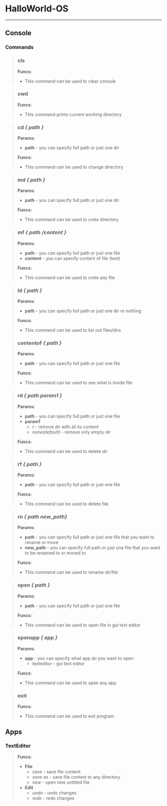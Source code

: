 # HalloWorld-OS
--- 
## Console
### Commands

> ### cls  
>     
> **Funcs:**  
> - This command can be used to clear console 

> ### cwd 
>     
> **Funcs:**  
> - This command prints current working directory 

> ### cd *{ path }*  
> **Params:**  
> - **path** - you can specify full path or just one dir
>     
> **Funcs:**  
> - This command can be used to change directory  

> ### md *{ path }*  
> **Params:**  
> - **path** - you can specify full path or just one dir  
> 
> **Funcs:**  
> - This command can be used to crete directory

> ### mf *{ path /content }*  
> **Params:**  
> - **path** - you can specify full path or just one file
> - **content** - you can specify content of file (text)  
> 
> **Funcs:**  
> - This command can be used to crete any file

> ### ld *{ path }*  
> **Params:**  
> - **path** - you can specify full path or just one dir or nothing
> 
> **Funcs:**  
> - This command can be used to list out files/dirs

> ### contentof *{ path }*
> **Params:**  
> - **path** - you can specify full path or just one file 
> 
> **Funcs:**  
> - This command can be used to see what is inside file

> ### rd *{ path param1 }*
> **Params:**  
> - **path** - you can specify full path or just one file
> - **param1**
>   - *r* - remove dir with all its content 
>   - *none(default)* - remove only empty dir
> 
> **Funcs:**  
> - This command can be used to delete dir

> ### rf *{ path }*
> **Params:**  
> - **path** - you can specify full path or just one file
> 
> **Funcs:**  
> - This command can be used to delete file

> ### rn *{ path new_path}*
> **Params:**  
> - **path** - you can specify full path or just one file that you want to rename or move
> - **new_path** - you can specify full path or just one file that you want to be renamed to or moved to
> 
> **Funcs:**  
> - This command can be used to rename dir/file

> ### open *{ path }*
> **Params:**  
> - **path** - you can specify full path or just one file
> 
> **Funcs:**  
> - This command can be used to open file in gui text editor

> ### openapp *{ app }*
> **Params:**  
> - **app** - you can specify what app do you want to open
>   - texteditor - gui text editor
> 
> **Funcs:**  
> - This command can be used to open any app

> ### exit
> 
> **Funcs:**  
> - This command can be used to exit program

## Apps
### TextEditor
> **Funcs:**
> - **File**
>   - *save* - save file content
>   - *save as* - save file content to any directory
>   - *new* - open new untitled file
> - **Edit**
>   - *undo* - undo changes
>   - *redo* - redo changes
